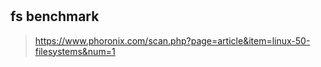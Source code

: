 #

## fs benchmark

> https://www.phoronix.com/scan.php?page=article&item=linux-50-filesystems&num=1

